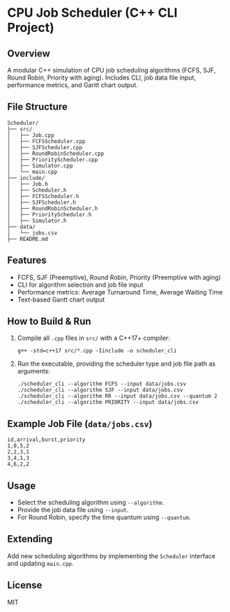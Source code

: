 # CPU Job Scheduler (C++ CLI Project)

## Overview
A modular C++ simulation of CPU job scheduling algorithms (FCFS, SJF, Round Robin, Priority with aging). Includes CLI, job data file input, performance metrics, and Gantt chart output.

## File Structure
```
Scheduler/
├── src/
│   ├── Job.cpp
│   ├── FCFSScheduler.cpp
│   ├── SJFScheduler.cpp
│   ├── RoundRobinScheduler.cpp
│   ├── PriorityScheduler.cpp
│   ├── Simulator.cpp
│   └── main.cpp
├── include/
│   ├── Job.h
│   ├── Scheduler.h
│   ├── FCFSScheduler.h
│   ├── SJFScheduler.h
│   ├── RoundRobinScheduler.h
│   ├── PriorityScheduler.h
│   ├── Simulator.h
├── data/
│   └── jobs.csv
├── README.md
```

## Features
- FCFS, SJF (Preemptive), Round Robin, Priority (Preemptive with aging)
- CLI for algorithm selection and job file input
- Performance metrics: Average Turnaround Time, Average Waiting Time
- Text-based Gantt chart output

## How to Build & Run
1. Compile all `.cpp` files in `src/` with a C++17+ compiler:
   ```
   g++ -std=c++17 src/*.cpp -Iinclude -o scheduler_cli
   ```
2. Run the executable, providing the scheduler type and job file path as arguments:
   ```
   ./scheduler_cli --algorithm FCFS --input data/jobs.csv
   ./scheduler_cli --algorithm SJF --input data/jobs.csv
   ./scheduler_cli --algorithm RR --input data/jobs.csv --quantum 2
   ./scheduler_cli --algorithm PRIORITY --input data/jobs.csv
   ```

## Example Job File (`data/jobs.csv`)
```
id,arrival,burst,priority
1,0,5,2
2,2,3,1
3,4,1,3
4,6,2,2
```

## Usage
- Select the scheduling algorithm using `--algorithm`.
- Provide the job data file using `--input`.
- For Round Robin, specify the time quantum using `--quantum`.

## Extending
Add new scheduling algorithms by implementing the `Scheduler` interface and updating `main.cpp`.

## License
MIT
